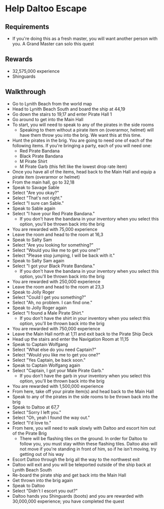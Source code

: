 # Help Daltoo Escape

## Requirements

- If you're doing this as a fresh master, you will want another person with you. A Grand Master can solo this quest

## Rewards

- 32,575,000 experience
- Shinguards

## Walkthrough

- Go to Lynith Beach from the world map
- Head to Lynith Beach South and board the ship at 44,19
- Go down the stairs to 19,17 and enter Pirate Hall 1
- Go around to get into the Main Hall
- To start, you will need to speak to any of the pirates in the side rooms
    - Speaking to them without a pirate item on (overarmor, helmet) will have them throw you into the brig. We want this at this time.
- Hunt the pirates in the brig. You are going to need one of each of the following items. If you're bringing a party, each of you will need one:
    - Red Pirate Bandana
    - Black Pirate Bandana
    - M Pirate Shirt
    - M Pirate Garb (this felt like the lowest drop rate item)
- Once you have all of the items, head back to the Main Hall and equip a pirate item (overarmor or helmet)
- From the main hall, go to 32,18
- Speak to Savage Sable
- Select "Are you okay?"
- Select "That's not right."
- Select "I sure can Sable."
- Speak to Sable again
- Select "I have your Red Pirate Bandana."
    - If you don't have the bandana in your inventory when you select this option, you'll be thrown back into the brig
- You are rewarded with 75,000 experience
- Leave the room and head to the room at 16,3
- Speak to Salty Sam
- Select "Are you looking for something?"
- Select "Would you like me to get you one?"
- Select "Please stop jumping, I will be back with it."
- Speak to Salty Sam again
- Select "I got your Black Pirate Bandana."
    - If you don't have the bandana in your inventory when you select this option, you'll be thrown back into the brig
- You are rewarded with 250,000 experience
- Leave the room and head to the room at 23,3
- Speak to Jolly Roger
- Select "Could I get you something?"
- Select "Ah, no problem. I can find one."
- Speak to Jolly Roger again
- Select "I found a Male Pirate Shirt."
    - If you don't have the shirt in your inventory when you select this option, you'll be thrown back into the brig
- You are rewarded with 750,000 experience
- Leave the Main Hall north at 1,11 and exit back to the Pirate Ship Deck
- Head up the stairs and enter the Navigation Room at 11,15
- Speak to Captain Wolfgang
- Select "What else do you need Captain?"
- Select "Would you like me to get you one?"
- Select "Yes Captain, be back soon."
- Speak to Captain Wolfgang again
- Select "Captain, I got your Male Pirate Garb."
    - If you don't have the garb in your inventory when you select this option, you'll be thrown back into the brig
- You are rewarded with 1,500,000 experience
- From here, take off your pirate item(s) and head back to the Main Hall
- Speak to any of the pirates in the side rooms to be thrown back into the brig
- Speak to Daltoo at 67,7
- Select "Sorry I left you."
- Select "Oh, yeah I found the way out."
- Select "I'd love to."
- From here, you will need to walk slowly with Daltoo and escort him out of the Pirate Brig
    - There will be flashing tiles on the ground. In order for Daltoo to follow you, you must stay within these flashing tiles. Daltoo also will not move if you're standing in front of him, so if he isn't moving, try getting out of his way
- Escort Daltoo through the brig all the way to the northwest exit
- Daltoo will exit and you will be teleported outside of the ship back at Lynith Beach South
- Re-board the pirate ship and get back into the Main Hall
- Get thrown into the brig again
- Speak to Daltoo
- Select "Didn't I escort you out?"
- Daltoo hands you Shinguards (boots) and you are rewarded with 30,000,000 experience; you have completed the quest

